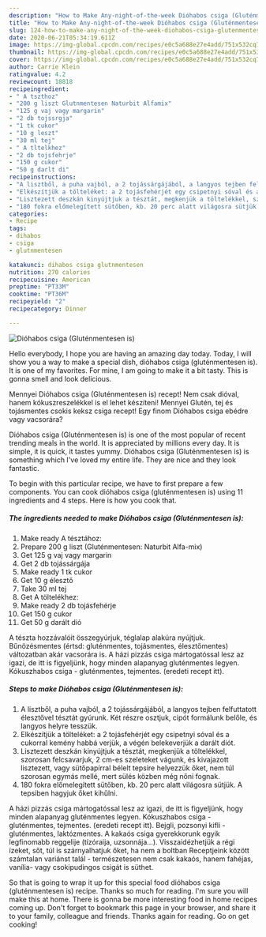 ```yaml
---
description: "How to Make Any-night-of-the-week Dióhabos csiga (Gluténmentesen is)"
title: "How to Make Any-night-of-the-week Dióhabos csiga (Gluténmentesen is)"
slug: 124-how-to-make-any-night-of-the-week-diohabos-csiga-glutenmentesen-is
date: 2020-06-21T05:34:19.611Z
image: https://img-global.cpcdn.com/recipes/e0c5a688e27e4add/751x532cq70/diohabos-csiga-glutenmentesen-is-recept-foto.jpg
thumbnail: https://img-global.cpcdn.com/recipes/e0c5a688e27e4add/751x532cq70/diohabos-csiga-glutenmentesen-is-recept-foto.jpg
cover: https://img-global.cpcdn.com/recipes/e0c5a688e27e4add/751x532cq70/diohabos-csiga-glutenmentesen-is-recept-foto.jpg
author: Carrie Klein
ratingvalue: 4.2
reviewcount: 18818
recipeingredient:
- " A tszthoz"
- "200 g liszt Glutnmentesen Naturbit Alfamix"
- "125 g vaj vagy margarin"
- "2 db tojssrgja"
- "1 tk cukor"
- "10 g leszt"
- "30 ml tej"
- " A tltelkhez"
- "2 db tojsfehrje"
- "150 g cukor"
- "50 g darlt di"
recipeinstructions:
- "A lisztből, a puha vajból, a 2 tojássárgájából, a langyos tejben felfuttatott élesztővel tésztát gyúrunk. Két részre osztjuk, cipót formálunk belőle, és langyos helyre tesszük."
- "Elkészítjük a tölteléket: a 2 tojásfehérjét egy csipetnyi sóval és a cukorral kemény habbá verjük, a végén belekeverjük a darált diót."
- "Lisztezett deszkán kinyújtjuk a tésztát, megkenjük a töltelékkel, szorosan felcsavarjuk, 2 cm-es szeleteket vágunk, és kivajazott lisztezett, vagy sütőpapírral bélelt tepsire helyezzük őket, nem túl szorosan egymás mellé, mert sülés közben még nőni fognak."
- "180 fokra előmelegített sütőben, kb. 20 perc alatt világosra sütjük. A tepsiben hagyjuk őket kihűlni."
categories:
- Recipe
tags:
- dihabos
- csiga
- glutnmentesen

katakunci: dihabos csiga glutnmentesen 
nutrition: 270 calories
recipecuisine: American
preptime: "PT33M"
cooktime: "PT36M"
recipeyield: "2"
recipecategory: Dinner

---
```



![Dióhabos csiga (Gluténmentesen is)](https://img-global.cpcdn.com/recipes/e0c5a688e27e4add/751x532cq70/diohabos-csiga-glutenmentesen-is-recept-foto.jpg)

Hello everybody, I hope you are having an amazing day today. Today, I will show you a way to make a special dish, dióhabos csiga (gluténmentesen is). It is one of my favorites. For mine, I am going to make it a bit tasty. This is gonna smell and look delicious.

Mennyei Dióhabos csiga (Gluténmentesen is) recept! Nem csak dióval, hanem kókuszreszelékkel is el lehet készíteni! Mennyei Glutén, tej és tojásmentes csokis keksz csiga recept! Egy finom Dióhabos csiga ebédre vagy vacsorára?

Dióhabos csiga (Gluténmentesen is) is one of the most popular of recent trending meals in the world. It is appreciated by millions every day. It is simple, it is quick, it tastes yummy. Dióhabos csiga (Gluténmentesen is) is something which I've loved my entire life. They are nice and they look fantastic.


To begin with this particular recipe, we have to first prepare a few components. You can cook dióhabos csiga (gluténmentesen is) using 11 ingredients and 4 steps. Here is how you cook that.

<!--inarticleads1-->

##### The ingredients needed to make Dióhabos csiga (Gluténmentesen is):

1. Make ready  A tésztához:
1. Prepare 200 g liszt (Gluténmentesen: Naturbit Alfa-mix)
1. Get 125 g vaj vagy margarin
1. Get 2 db tojássárgája
1. Make ready 1 tk cukor
1. Get 10 g élesztő
1. Take 30 ml tej
1. Get  A töltelékhez:
1. Make ready 2 db tojásfehérje
1. Get 150 g cukor
1. Get 50 g darált dió


A tészta hozzávalóit összegyúrjuk, téglalap alakúra nyújtjuk. Bűnözésmentes (értsd: gluténmentes, tojásmentes, élesztőmentes) változatban akár vacsorára is. A házi pizzás csiga mártogatóssal lesz az igazi, de itt is figyeljünk, hogy minden alapanyag gluténmentes legyen. Kókuszhabos csiga - gluténmentes, tejmentes. (eredeti recept itt). 

<!--inarticleads2-->

##### Steps to make Dióhabos csiga (Gluténmentesen is):

1. A lisztből, a puha vajból, a 2 tojássárgájából, a langyos tejben felfuttatott élesztővel tésztát gyúrunk. Két részre osztjuk, cipót formálunk belőle, és langyos helyre tesszük.
1. Elkészítjük a tölteléket: a 2 tojásfehérjét egy csipetnyi sóval és a cukorral kemény habbá verjük, a végén belekeverjük a darált diót.
1. Lisztezett deszkán kinyújtjuk a tésztát, megkenjük a töltelékkel, szorosan felcsavarjuk, 2 cm-es szeleteket vágunk, és kivajazott lisztezett, vagy sütőpapírral bélelt tepsire helyezzük őket, nem túl szorosan egymás mellé, mert sülés közben még nőni fognak.
1. 180 fokra előmelegített sütőben, kb. 20 perc alatt világosra sütjük. A tepsiben hagyjuk őket kihűlni.


A házi pizzás csiga mártogatóssal lesz az igazi, de itt is figyeljünk, hogy minden alapanyag gluténmentes legyen. Kókuszhabos csiga - gluténmentes, tejmentes. (eredeti recept itt). Bejgli, pozsonyi kifli - gluténmentes, laktózmentes. A kakaós csiga gyerekkorunk egyik legfinomabb reggelije (tízóraija, uzsonnája…). Visszaidézhetjük a régi ízeket, sőt, túl is szárnyalhatjuk őket, ha nem a boltban Receptjeink között számtalan variánst talál - természetesen nem csak kakaós, hanem fahéjas, vanília- vagy csokipudingos csigát is süthet. 

So that is going to wrap it up for this special food dióhabos csiga (gluténmentesen is) recipe. Thanks so much for reading. I'm sure you will make this at home. There is gonna be more interesting food in home recipes coming up. Don't forget to bookmark this page in your browser, and share it to your family, colleague and friends. Thanks again for reading. Go on get cooking!

